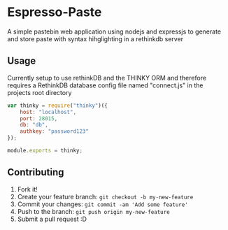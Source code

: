 # Espresso-Paste

A simple pastebin web application using nodejs and expressjs to generate and store paste with syntax hihglighting in a rethinkdb server


## Usage
Currently setup to use rethinkDB and the THINKY ORM  and therefore
requires a RethinkDB database config file named "connect.js" in the projects root directory


```javascript
var thinky = require("thinky")({
    host: "localhost",
    port: 28015,
    db: "db",
    authkey: "password123"
});

module.exports = thinky;
```

## Contributing

1. Fork it!
2. Create your feature branch: `git checkout -b my-new-feature`
3. Commit your changes: `git commit -am 'Add some feature'`
4. Push to the branch: `git push origin my-new-feature`
5. Submit a pull request :D


